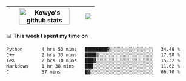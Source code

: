 | <a href="https://github.com/anuraghazra/github-readme-stats"><img width="85%" src="https://github-readme-stats.vercel.app/api?username=kowyo&show_icons=true&hide_border=true&theme=transparent" alt="Kowyo's github stats" /></a> | <a href="https://github.com/anuraghazra/github-readme-stats"><img align="center" src="https://github-readme-stats.vercel.app/api/top-langs/?username=kowyo&exclude_repo=Engineering-Competition-Robot,mobile-robot&hide=c,assembly,shaderlab,hlsl,mathematica,cmake&layout=compact&hide_border=true&theme=transparent" /></a> |
| ------------- | ------------- |

📊 **This week I spent my time on**
<!--START_SECTION:waka-->

```txt
Python       4 hrs 53 mins   ████████▓░░░░░░░░░░░░░░░░   34.48 %
C++          2 hrs 33 mins   ████▒░░░░░░░░░░░░░░░░░░░░   17.98 %
TeX          2 hrs 10 mins   ███▓░░░░░░░░░░░░░░░░░░░░░   15.32 %
Markdown     1 hr 38 mins    ███░░░░░░░░░░░░░░░░░░░░░░   11.62 %
C            57 mins         █▓░░░░░░░░░░░░░░░░░░░░░░░   06.70 %
```

<!--END_SECTION:waka-->
